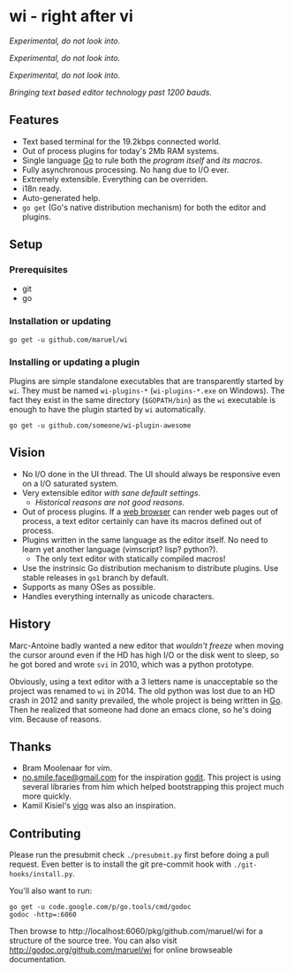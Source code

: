 wi - right after vi
===================

*Experimental, do not look into.*

*Experimental, do not look into.*

*Experimental, do not look into.*

_Bringing text based editor technology past 1200 bauds._


Features
--------

  - Text based terminal for the 19.2kbps connected world.
  - Out of process plugins for today's 2Mb RAM systems.
  - Single language [Go](https://golang.org) to rule both the _program itself_ and _its macros_.
  - Fully asynchronous processing. No hang due to I/O ever.
  - Extremely extensible. Everything can be overriden.
  - i18n ready.
  - Auto-generated help.
  - `go get` (Go's native distribution mechanism) for both the editor and plugins.


Setup
-----


### Prerequisites

  - git
  - go


### Installation or updating

```
go get -u github.com/maruel/wi
```


### Installing or updating a plugin

Plugins are simple standalone executables that are transparently started by
`wi`.  They must be named `wi-plugins-*` (`wi-plugins-*.exe` on Windows). The
fact they exist in the same directory (`$GOPATH/bin`) as the `wi` executable is
enough to have the plugin started by `wi` automatically.

```
go get -u github.com/someone/wi-plugin-awesome
```


Vision
------

  - No I/O done in the UI thread. The UI should always be responsive even on a
    I/O saturated system.
  - Very extensible editor _with sane default settings_.
    - _Historical reasons are not good reasons_.
  - Out of process plugins. If a
    [web browser](http://dev.chromium.org/developers/design-documents/multi-process-architecture)
    can render web pages out of process, a text editor certainly can have its
    macros defined out of process.
  - Plugins written in the same language as the editor itself. No need to learn
    yet another language (vimscript? lisp? python?).
      - The only text editor with statically compiled macros!
  - Use the instrinsic Go distribution mechanism to distribute plugins. Use
    stable releases in `go1` branch by default.
  - Supports as many OSes as possible.
  - Handles everything internally as unicode characters.


History
-------

Marc-Antoine badly wanted a new editor that _wouldn't freeze_ when moving the
cursor around even if the HD has high I/O or the disk went to sleep, so he got
bored and wrote `svi` in 2010, which was a python prototype.

Obviously, using a text editor with a 3 letters name is unacceptable so the
project was renamed to `wi` in 2014. The old python was lost due to an HD crash
in 2012 and sanity prevailed, the whole project is being written in
[Go](https://golang.org). Then he realized that someone had done an emacs clone,
so he's doing vim. Because of reasons.


Thanks
------

  - Bram Moolenaar for vim.
  - no.smile.face@gmail.com for the inspiration
    [godit](https://github.com/nsf/godit). This project is using several
    libraries from him which helped bootstrapping this project much more
    quickly.
  - Kamil Kisiel's [vigo](https://github.com/kisielk/vigo) was also an
    inspiration.


Contributing
------------

Please run the presubmit check `./presubmit.py` first before doing a pull
request. Even better is to install the git pre-commit hook with
`./git-hooks/install.py`.

You'll also want to run:

    go get -u code.google.com/p/go.tools/cmd/godoc
    godoc -http=:6060

Then browse to http://localhost:6060/pkg/github.com/maruel/wi for a structure of
the source tree. You can also visit http://godoc.org/github.com/maruel/wi for
online browseable documentation.
